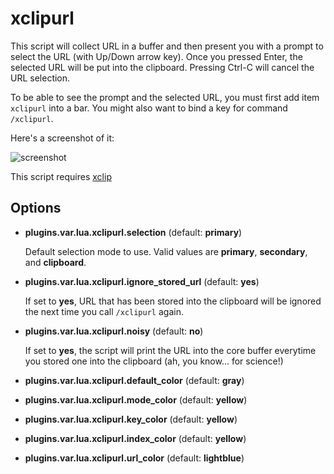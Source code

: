 xclipurl
========

This script will collect URL in a buffer and then present you with a prompt
to select the URL (with Up/Down arrow key). Once you pressed Enter,
the selected URL will be put into the clipboard. Pressing Ctrl-C will cancel
the URL selection.

To be able to see the prompt and the selected URL, you must first add item
`xclipurl` into a bar. You might also want to bind a key for command `/xclipurl`.

Here's a screenshot of it:

![screenshot][]

This script requires [xclip][]

[xclip]: http://sourceforge.net/projects/xclip/
[screenshot]: http://i.imgur.com/LTad6Xn.png

Options
-------

- **plugins.var.lua.xclipurl.selection** (default: **primary**)

  Default selection mode to use. Valid values are **primary**, **secondary**, and
  **clipboard**.

- **plugins.var.lua.xclipurl.ignore_stored_url** (default: **yes**)

  If set to **yes**, URL that has been stored into the clipboard will be
  ignored the next time you call `/xclipurl` again.

- **plugins.var.lua.xclipurl.noisy** (default: **no**)

  If set to **yes**, the script will print the URL into the core buffer
  everytime you stored one into the clipboard (ah, you know... for science!)

- **plugins.var.lua.xclipurl.default_color** (default: **gray**)
- **plugins.var.lua.xclipurl.mode_color** (default: **yellow**)
- **plugins.var.lua.xclipurl.key_color** (default: **yellow**)
- **plugins.var.lua.xclipurl.index_color** (default: **yellow**)
- **plugins.var.lua.xclipurl.url_color** (default: **lightblue**)

